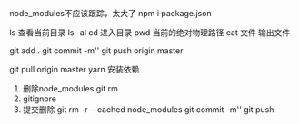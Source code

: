 node_modules不应该跟踪，太大了
npm i package.json

ls 查看当前目录
ls -al 
cd 进入目录
pwd 当前的绝对物理路径
cat 文件 输出文件 

git add .
git commit -m''
git push origin master

git pull origin master
yarn 安装依赖

1. 删除node_modules
    git rm
2. gitignore
3. 提交删除
    git rm -r --cached node_modules
    git commit -m''
    git push